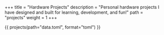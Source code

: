 +++
title = "Hardware Projects"
description = "Personal hardware projects I have designed and built for learning, development, and fun!"
path = "projects"
weight = 1
+++

{{ projects(path="data.toml", format="toml") }}
